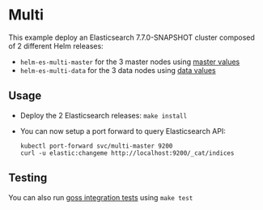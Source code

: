 # Multi

This example deploy an Elasticsearch 7.7.0-SNAPSHOT cluster composed of 2 different Helm
releases:

- `helm-es-multi-master` for the 3 master nodes using [master values][]
- `helm-es-multi-data` for the 3 data nodes using [data values][]

## Usage

* Deploy the 2 Elasticsearch releases: `make install`

* You can now setup a port forward to query Elasticsearch API:

  ```
  kubectl port-forward svc/multi-master 9200
  curl -u elastic:changeme http://localhost:9200/_cat/indices
  ```

## Testing

You can also run [goss integration tests][] using `make test`


[data values]: https://github.com/elastic/helm-charts/tree/7.7/elasticsearch/examples/multi/data.yaml
[goss integration tests]: https://github.com/elastic/helm-charts/tree/7.7/elasticsearch/examples/multi/test/goss.yaml
[master values]: https://github.com/elastic/helm-charts/tree/7.7/elasticsearch/examples/multi/master.yaml
